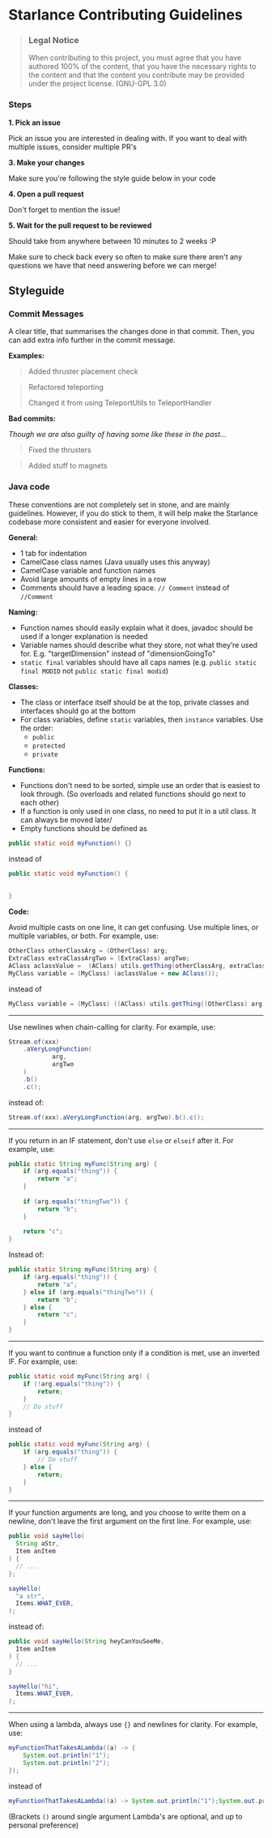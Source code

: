 # Starlance Contributing Guidelines

> ### Legal Notice <!-- omit in toc -->
> When contributing to this project, you must agree that you have authored 100% of the content, that you have the necessary rights to the content and that the content you contribute may be provided under the project license. (GNU-GPL 3.0)

### Steps
**1. Pick an issue**

Pick an issue you are interested in dealing with. If you want to deal with multiple issues, consider multiple PR's

**3. Make your changes**

Make sure you're following the style guide below in your code

**4. Open a pull request**

Don't forget to mention the issue!

**5. Wait for the pull request to be reviewed**

Should take from anywhere between 10 minutes to 2 weeks :P

Make sure to check back every so often to make sure there aren't any questions
we have that need answering before we can merge!

## Styleguide
### Commit Messages
A clear title, that summarises the changes done in that commit.
Then, you can add extra info further in the commit message.

**Examples:**
> Added thruster placement check

> Refactored teleporting
> 
> Changed it from using TeleportUtils to TeleportHandler

**Bad commits:**

_Though we are also guilty of having some like these in the past..._

> Fixed the thrusters

> Added stuff to magnets

### Java code
These conventions are not completely set in stone, and are mainly guidelines.
However, if you do stick to them, it will help make the Starlance codebase more consistent and easier for everyone involved.

**General:**
- 1 tab for indentation
- CamelCase class names (Java usually uses this anyway)
- CamelCase variable and function names
- Avoid large amounts of empty lines in a row
- Comments should have a leading space. `// Comment` instead of `//Comment`

**Naming:**
- Function names should easily explain what it does, javadoc should be used if a longer explanation is needed
- Variable names should describe what they store, not what they’re used for. E.g. "targetDimension" instead of "dimensionGoingTo"
- `static final` variables should have all caps names (e.g. `public static final MODID` not `public static final modid`)

**Classes:**
- The class or interface itself should be at the top, private classes and interfaces should go at the bottom
- For class variables, define `static` variables, then `instance` variables. Use the order:
    - `public`
    - `protected`
    - `private`

**Functions:**
- Functions don't need to be sorted, simple use an order that is easiest to look through.
  (So overloads and related functions should go next to each other)
- If a function is only used in one class, no need to put it in a util class. It can always be moved later/
- Empty functions should be defined as
```java
public static void myFunction() {}
```
instead of 
```java
public static void myFunction() {
    
    
}
```

**Code:**

Avoid multiple casts on one line, it can get confusing. Use multiple lines, or multiple variables, or both.
For example, use:
```java
OtherClass otherClassArg = (OtherClass) arg;
ExtraClass extraClassArgTwo = (ExtraClass) argTwo;
AClass aclassValue =  (AClass) utils.getThing(otherClassArg, extraClassArgTwo);
MyClass variable = (MyClass) (aclassValue + new AClass());
```
instead of
```java
MyClass variable = (MyClass) ((AClass) utils.getThing((OtherClass) arg, (ExtraClass) argTwo) + new AClass());
```

---

Use newlines when chain-calling for clarity. For example, use:
```java
Stream.of(xxx)
    .aVeryLongFunction(
            arg,
            argTwo
    )
    .b()
    .c();
```
instead of:
```java
Stream.of(xxx).aVeryLongFunction(arg, argTwo).b().c();
```

---

If you return in an IF statement, don't use `else` or `elseif` after it. For example, use:
```java
public static String myFunc(String arg) {
    if (arg.equals("thing")) {
        return "a";
    }
    
    if (arg.equals("thingTwo")) {
        return "b";
    }
    
    return "c";
}
```
Instead of:
```java
public static String myFunc(String arg) {
    if (arg.equals("thing")) {
        return "a";
    } else if (arg.equals("thingTwo")) {
        return "b";
    } else {
        return "c";
    }
}
```

---

If you want to continue a function only if a condition is met, use an inverted IF. For example, use:
```java
public static void myFunc(String arg) {
    if (!arg.equals("thing")) {
        return;
    }
    // Do stuff
}
```
instead of
```java
public static void myFunc(String arg) {
    if (arg.equals("thing")) {
        // Do stuff
    } else {
        return;
    }
}
```

---

If your function arguments are long, and you choose to write them on a newline,
don't leave the first argument on the first line. For example, use:
```java
public void sayHello(
  String aStr,
  Item anItem
) {
  // ...
};

sayHello(
  "a str",
  Items.WHAT_EVER,
);
```
instead of:
```java
public void sayHello(String heyCanYouSeeMe,
  Item anItem
) {
  // ...
}

sayHello("hi",
  Items.WHAT_EVER,
);
```

---

When using a lambda, always use `{}` and newlines for clarity. For example, use:
```java
myFunctionThatTakesALambda((a) -> {
    System.out.println("1");
    System.out.println("2");
});
```
instead of
```java
myFunctionThatTakesALambda((a) -> System.out.println("1");System.out.println("2"););
```
(Brackets `()` around single argument Lambda's are optional, and up to personal preference)
